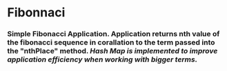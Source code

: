 # Fibonnaci

### Simple Fibonacci Application. Application returns nth value of the fibonacci sequence in corallation to the term passed into the "nthPlace" method. *Hash Map is implemented to improve application efficiency when working with bigger terms.*
